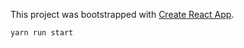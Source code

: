 This project was bootstrapped with [Create React App](https://github.com/facebookincubator/create-react-app).

`yarn run start`
